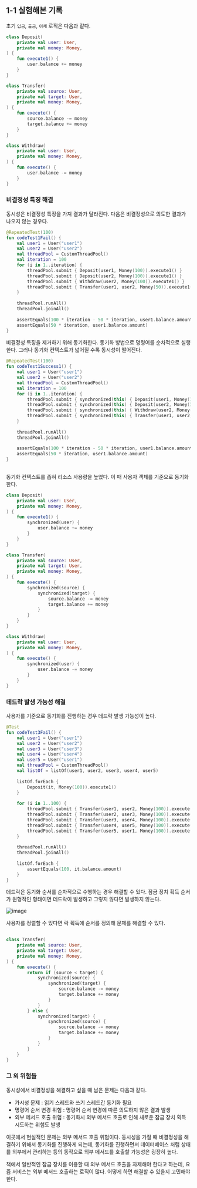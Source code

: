 ## 1-1 실험해본 기록

초기 `입금`, `출금`, `이체` 로직은 다음과 같다.

```kotlin
class Deposit(  
    private val user: User,  
    private val money: Money,  
) {  
    fun execute1() {  
        user.balance += money  
    }
}

class Transfer(  
    private val source: User,  
    private val target: User,  
    private val money: Money,  
) {  
    fun execute() {  
        source.balance -= money  
        target.balance += money  
    }
}

class Withdraw(  
    private val user: User,  
    private val money: Money,  
) {  
    fun execute() {  
        user.balance -= money  
    }
}
```

### 비결정성 특징 해결
 동시성은 비결정성 특징을 가져 결과가 달라진다. 다음은 비결정성으로 의도한 결과가 나오지 않는 경우다.  

```kotlin
@RepeatedTest(100)  
fun codeTest1Fail() {  
    val user1 = User("user1")  
    val user2 = User("user2")  
    val threadPool = CustomThreadPool()  
    val iteration = 100  
    for (i in 1..iteration) {  
        threadPool.submit { Deposit(user1, Money(100)).execute1() }  
        threadPool.submit { Deposit(user2, Money(100)).execute1() }  
        threadPool.submit { Withdraw(user2, Money(100)).execute1() }  
        threadPool.submit { Transfer(user1, user2, Money(50)).execute1() }  
    }  
  
    threadPool.runAll()  
    threadPool.joinAll()  
  
    assertEquals(100 * iteration - 50 * iteration, user1.balance.amount)  
    assertEquals(50 * iteration, user1.balance.amount)  
}

```

비결정성 특징을 제거하기 위해 동기화한다. 동기화 방법으로 명령어를 순차적으로 실행한다. 그러나 동기화 컨텍스트가 넓어질 수록 동시성이 떨어진다.

```kotlin
@RepeatedTest(100)  
fun codeTest1Success1() {  
    val user1 = User("user1")  
    val user2 = User("user2")  
    val threadPool = CustomThreadPool()  
    val iteration = 100  
    for (i in 1..iteration) {  
        threadPool.submit { synchronized(this) { Deposit(user1, Money(100)).execute1() } }  
        threadPool.submit { synchronized(this) { Deposit(user2, Money(100)).execute1() } }  
        threadPool.submit { synchronized(this) { Withdraw(user2, Money(100)).execute1() } }  
        threadPool.submit { synchronized(this) { Transfer(user1, user2, Money(50)).execute1() } }  
    }  
  
    threadPool.runAll()  
    threadPool.joinAll()  
  
    assertEquals(100 * iteration - 50 * iteration, user1.balance.amount)  
    assertEquals(50 * iteration, user1.balance.amount)  
}  
  
```

동기화 컨텍스트를 좁혀 리소스 사용량을 높였다. 이 때 사용자 객체를 기준으로 동기화한다.  

```kotlin
class Deposit(  
    private val user: User,  
    private val money: Money,  
) {  
    fun execute1() {  
	    synchronized(user) {  
		    user.balance += money  
		}
    }
}

class Transfer(  
    private val source: User,  
    private val target: User,  
    private val money: Money,  
) {  
    fun execute() {  
	    synchronized(source) {  
		    synchronized(target) {  
		        source.balance -= money  
		        target.balance += money  
		    }  
		}
    }
}

class Withdraw(  
    private val user: User,  
    private val money: Money,  
) {  
    fun execute() {  
	    synchronized(user) {  
		    user.balance -= money  
		}
    }
}
```

### 데드락 발생 가능성 해결
사용자를 기준으로 동기화를 진행하는 경우 데드락 발생 가능성이 높다. 

```kotlin
@Test
fun codeTest3Fail() {  
    val user1 = User("user1")  
    val user2 = User("user2")  
    val user3 = User("user3")  
    val user4 = User("user4")  
    val user5 = User("user1")  
    val threadPool = CustomThreadPool()  
    val listOf = listOf(user1, user2, user3, user4, user5)  
  
    listOf.forEach {  
        Deposit(it, Money(100)).execute1()  
    }  
  
    for (i in 1..100) {  
        threadPool.submit { Transfer(user1, user2, Money(100)).execute() }  
        threadPool.submit { Transfer(user2, user3, Money(100)).execute() }  
        threadPool.submit { Transfer(user3, user4, Money(100)).execute() }  
        threadPool.submit { Transfer(user4, user5, Money(100)).execute() }  
        threadPool.submit { Transfer(user5, user1, Money(100)).execute() }  
    }  
  
    threadPool.runAll()  
    threadPool.joinAll()  
  
    listOf.forEach {  
        assertEquals(100, it.balance.amount)  
    }  
}  
```

데드락은 동기화 순서를 순차적으로 수행하는 경우 해결할 수 있다. 잠금 장치 획득 순서가 원형적인 형태이면 데드락이 발생하고 그렇지 않다면 발생하지 않는다.  

![image](https://github.com/user-attachments/assets/8ca9715d-e5ea-41b9-a2f9-a35f82fb7c0e)

사용자를 정렬할 수 있다면 락 획득에 순서를 정의해 문제를 해결할 수 있다.

```kotlin
  
class Transfer(  
    private val source: User,  
    private val target: User,  
    private val money: Money,  
) {  
    fun execute() {  
        return if (source < target) {  
            synchronized(source) {  
                synchronized(target) {  
                    source.balance -= money  
                    target.balance += money  
                }  
            }        
		} else {  
            synchronized(target) {  
                synchronized(source) {  
                    source.balance -= money  
                    target.balance += money  
                }  
            }        
		}  
    }  
}
```

### 그 외 위험들
동시성에서 비결정성을 해결하고 싶을 때 남은 문제는 다음과 같다.

- 가시성 문제 : 읽기 스레드와 쓰기 스레드간 동기화 필요
- 명령어 순서 변경 위험 : 명령어 순서 변경에 따른 의도하지 않은 결과 발생
- 외부 메서드 호출 위험 : 동기화시 외부 메서드 호출로 인해 새로운 잠금 장치 획득 시도하는 위험도 발생

이곳에서 현실적인 문제는  외부 메서드 호출 위험이다. 동시성을 가질 때 비결정성을 해결하기 위해서 동기화를 진행하게 되는데, 동기화를 진행하면서 데이터베이스 처럼 상태를 외부에서 관리하는 등의 동작으로 외부 메서드를 호출할 가능성은 굉장히 높다.

책에서 일반적인 잠금 장치를 이용할 때 외부 메서드 호출을 자제해야 한다고 하는데, 요즘 서비스는 외부 메서드 호출하는 로직이 많다. 어떻게 하면 해결할 수 있을지 고민해야 한다.

